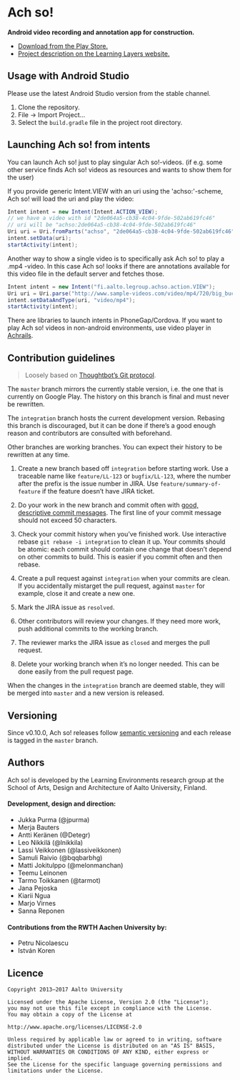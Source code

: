 Ach so!
=======

**Android video recording and annotation app for construction.**

- [Download from the Play Store.][play]
- [Project description on the Learning Layers website.][layers]

Usage with Android Studio
-------------------------

Please use the latest Android Studio version from the stable channel.

1. Clone the repository.
2. File → Import Project...
3. Select the `build.gradle` file in the project root directory.

Launching Ach so! from intents
------------------------------

You can launch Ach so! just to play singular Ach so!-videos. (if e.g. some other service finds Ach
 so! videos as resources and wants to show them for the user)

If you provide generic Intent.VIEW with an uri using the 'achso:'-scheme, Ach so! will
load the uri and play the video:

```java
Intent intent = new Intent(Intent.ACTION_VIEW);
// we have a video with id "2de064a5-cb38-4c04-9fde-502ab619fc46"
// uri will be "achso:2de064a5-cb38-4c04-9fde-502ab619fc46"
Uri uri = Uri.fromParts("achso", "2de064a5-cb38-4c04-9fde-502ab619fc46", null);
intent.setData(uri);
startActivity(intent);
```

Another way to show a single video is to specifically ask Ach so! to play a .mp4 -video. In this
case Ach so! looks if there are annotations available for this video file in the default server
and fetches those.

```java
Intent intent = new Intent("fi.aalto.legroup.achso.action.VIEW");
Uri uri = Uri.parse("http://www.sample-videos.com/video/mp4/720/big_buck_bunny_720p_1mb.mp4");
intent.setDataAndType(uri, "video/mp4");
startActivity(intent);
```

There are libraries to launch intents in PhoneGap/Cordova. If you want to play Ach so! videos in
non-android environments, use video player in [Achrails](https://github.com/learning-layers/achrails).


Contribution guidelines
-----------------------

> Loosely based on [Thoughtbot’s Git protocol][thoughtbot].

The `master` branch mirrors the currently stable version, i.e. the one that is
currently on Google Play. The history on this branch is final and must never be
rewritten.

The `integration` branch hosts the current development version. Rebasing this
branch is discouraged, but it can be done if there’s a good enough reason and
contributors are consulted with beforehand.

Other branches are working branches. You can expect their history to be
rewritten at any time.

1. Create a new branch based off `integration` before starting work. Use a
   traceable name like `feature/LL-123` or `bugfix/LL-123`, where the number
   after the prefix is the issue number in JIRA. Use
   `feature/summary-of-feature` if the feature doesn’t have JIRA ticket.

2. Do your work in the new branch and commit often with
   [good, descriptive commit messages][commit]. The first line of your commit
   message should not exceed 50 characters.

3. Check your commit history when you’ve finished work. Use interactive rebase
   `git rebase -i integration` to clean it up. Your commits should be atomic:
   each commit should contain one change that doesn’t depend on other commits
   to build. This is easier if you commit often and then rebase.

4. Create a pull request against `integration` when your commits are clean. If
   you accidentally mistarget the pull request, against `master` for example,
   close it and create a new one.

5. Mark the JIRA issue as `resolved`.

6. Other contributors will review your changes. If they need more work, push
   additional commits to the working branch.

7. The reviewer marks the JIRA issue as `closed` and merges the pull request.

8. Delete your working branch when it’s no longer needed. This can be done
   easily from the pull request page.

When the changes in the `integration` branch are deemed stable, they will be
merged into `master` and a new version is released.

Versioning
----------

Since v0.10.0, Ach so! releases follow [semantic versioning][semver] and each
release is tagged in the `master` branch.

Authors
-------

Ach so! is developed by the Learning Environments research group at the School
of Arts, Design and Architecture of Aalto University, Finland.

#### Development, design and direction:

- Jukka Purma (@jpurma)
- Merja Bauters
- Antti Keränen (@Detegr)
- Leo Nikkilä (@lnikkila)
- Lassi Veikkonen (@lassiveikkonen)
- Samuli Raivio (@bqqbarbhg)
- Matti Jokitulppo (@melonmanchan)
- Teemu Leinonen
- Tarmo Toikkanen (@tarmot)
- Jana Pejoska
- Kiarii Ngua
- Marjo Virnes
- Sanna Reponen

#### Contributions from the RWTH Aachen University by:

- Petru Nicolaescu
- István Koren

Licence
-------

```
Copyright 2013–2017 Aalto University

Licensed under the Apache License, Version 2.0 (the "License");
you may not use this file except in compliance with the License.
You may obtain a copy of the License at

http://www.apache.org/licenses/LICENSE-2.0

Unless required by applicable law or agreed to in writing, software
distributed under the License is distributed on an "AS IS" BASIS,
WITHOUT WARRANTIES OR CONDITIONS OF ANY KIND, either express or implied.
See the License for the specific language governing permissions and
limitations under the License.
```

[play]: https://play.google.com/store/apps/details?id=fi.aalto.legroup.achso
[layers]: http://developer.learning-layers.eu/tools/ach-so/
[thoughtbot]: https://github.com/thoughtbot/guides/tree/master/protocol/git
[commit]: http://tbaggery.com/2008/04/19/a-note-about-git-commit-messages.html
[semver]: http://semver.org/
